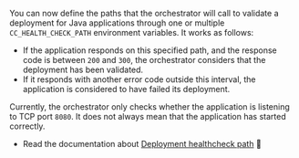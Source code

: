 
You can now define the paths that the orchestrator will call to validate a deployment for Java applications through one or multiple `CC_HEALTH_CHECK_PATH` environment variables. It works as follows:

* If the application responds on this specified path, and the response code is between `200` and `300`, the orchestrator considers that the deployment has been validated.
* If it responds with another error code outside this interval, the application is considered to have failed its deployment.

Currently, the orchestrator only checks whether the application is listening to TCP port `8080`. It does not always mean that the application has started correctly.

- Read the documentation about [Deployment healthcheck path](/developers/doc/develop/healthcheck/) 📖


